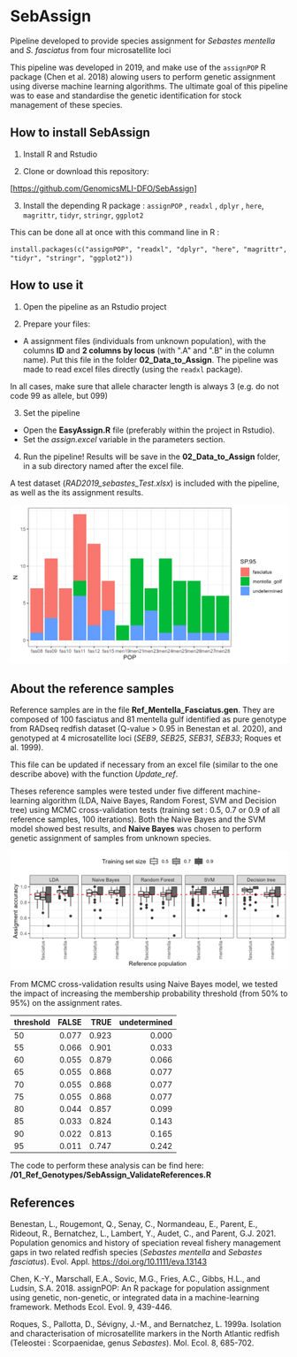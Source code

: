# SebAssign

Pipeline developed to provide species assignment for *Sebastes mentella* and *S. fasciatus* from four microsatellite loci

This pipeline was developed in 2019, and make use of the `assignPOP` R package (Chen et al. 2018) alowing users to perform genetic assignment using diverse machine learning algorithms. The ultimate goal of this pipeline was to ease and standardise the genetic identification for stock management of these species. 

## How to install SebAssign

1. Install R and Rstudio

2. Clone or download this repository:

[https://github.com/GenomicsMLI-DFO/SebAssign]

3. Install the depending R package : `assignPOP` , `readxl` , `dplyr` , `here`, `magrittr`, `tidyr`, `stringr`, `ggplot2`

This can be done all at once with this command line in R :

```{r}
install.packages(c("assignPOP", "readxl", "dplyr", "here", "magrittr", "tidyr", "stringr", "ggplot2"))
```

## How to use it

1. Open the pipeline as an Rstudio project

2. Prepare your files:

-   A assignment files (individuals from unknown population), with the columns **ID** and **2 columns by locus** (with ".A" and ".B" in the column name). Put this file in the folder **02_Data_to_Assign**. The pipeline was made to read excel files directly (using the `readxl` package). 

In all cases, make sure that allele character length is always 3 (e.g. do not code 99 as allele, but 099)

3.  Set the pipeline

-   Open the **EasyAssign.R** file (preferably within the project in Rstudio).
-   Set the *assign.excel* variable in the parameters section.

4.  Run the pipeline! Results will be save in the **02_Data_to_Assign** folder, in a sub directory named after the excel file. 

A test dataset (*RAD2019_sebastes_Test.xlsx*) is included with the pipeline, as well as the its assignment results.

![figTest](/02_Data_to_Assign/RAD2019_sebastes_Test/Results_assignments.png)


## About the reference samples

Reference samples are in the file **Ref_Mentella_Fasciatus.gen**. They are composed of 100 fasciatus and 81 mentella gulf identified as pure genotype from RADseq redfish dataset (Q-value > 0.95 in Benestan et al. 2020), and genotyped at 4 microsatellite loci (*SEB9*, *SEB25*, *SEB31*, *SEB33*; Roques et al. 1999).

This file can be updated if necessary from an excel file (similar to the one describe above) with the function *Update_ref*.

Theses reference samples were tested under five different machine-learning algorithm (LDA, Naive Bayes, Random Forest, SVM and Decision tree) using MCMC cross-validation tests (training set : 0.5, 0.7 or 0.9 of all reference samples, 100 iterations). Both the Naive Bayes and the SVM model showed best results, and **Naive Bayes** was chosen to perform genetic assignment of samples from unknown species.  

![fig1](/01_Ref_Genotypes/Ref_validation_MCMC.png)

From MCMC cross-validation results using Naive Bayes model, we tested the impact of increasing the membership probability threshold (from 50% to 95%) on the assignment rates.  

<table>
 <thead>
  <tr>
   <th style="text-align:left;"> threshold </th>
   <th style="text-align:right;"> FALSE </th>
   <th style="text-align:right;"> TRUE </th>
   <th style="text-align:right;"> undetermined </th>
  </tr>
 </thead>
<tbody>
  <tr>
   <td style="text-align:left;"> 50 </td>
   <td style="text-align:right;"> 0.077 </td>
   <td style="text-align:right;"> 0.923 </td>
   <td style="text-align:right;"> 0.000 </td>
  </tr>
  <tr>
   <td style="text-align:left;"> 55 </td>
   <td style="text-align:right;"> 0.066 </td>
   <td style="text-align:right;"> 0.901 </td>
   <td style="text-align:right;"> 0.033 </td>
  </tr>
  <tr>
   <td style="text-align:left;"> 60 </td>
   <td style="text-align:right;"> 0.055 </td>
   <td style="text-align:right;"> 0.879 </td>
   <td style="text-align:right;"> 0.066 </td>
  </tr>
  <tr>
   <td style="text-align:left;"> 65 </td>
   <td style="text-align:right;"> 0.055 </td>
   <td style="text-align:right;"> 0.868 </td>
   <td style="text-align:right;"> 0.077 </td>
  </tr>
  <tr>
   <td style="text-align:left;"> 70 </td>
   <td style="text-align:right;"> 0.055 </td>
   <td style="text-align:right;"> 0.868 </td>
   <td style="text-align:right;"> 0.077 </td>
  </tr>
  <tr>
   <td style="text-align:left;"> 75 </td>
   <td style="text-align:right;"> 0.055 </td>
   <td style="text-align:right;"> 0.868 </td>
   <td style="text-align:right;"> 0.077 </td>
  </tr>
  <tr>
   <td style="text-align:left;"> 80 </td>
   <td style="text-align:right;"> 0.044 </td>
   <td style="text-align:right;"> 0.857 </td>
   <td style="text-align:right;"> 0.099 </td>
  </tr>
  <tr>
   <td style="text-align:left;"> 85 </td>
   <td style="text-align:right;"> 0.033 </td>
   <td style="text-align:right;"> 0.824 </td>
   <td style="text-align:right;"> 0.143 </td>
  </tr>
  <tr>
   <td style="text-align:left;"> 90 </td>
   <td style="text-align:right;"> 0.022 </td>
   <td style="text-align:right;"> 0.813 </td>
   <td style="text-align:right;"> 0.165 </td>
  </tr>
  <tr>
   <td style="text-align:left;"> 95 </td>
   <td style="text-align:right;"> 0.011 </td>
   <td style="text-align:right;"> 0.747 </td>
   <td style="text-align:right;"> 0.242 </td>
  </tr>
</tbody>
</table>

The code to perform these analysis can be find here: **/01_Ref_Genotypes/SebAssign_ValidateReferences.R**

## References

Benestan, L., Rougemont, Q., Senay, C., Normandeau, E., Parent, E., Rideout, R., Bernatchez, L., Lambert, Y., Audet, C., and Parent, G.J. 2021. Population genomics and history of speciation reveal fishery management gaps in two related redfish species (*Sebastes mentella* and *Sebastes fasciatus*). Evol. Appl. https://doi.org/10.1111/eva.13143

Chen, K.-Y., Marschall, E.A., Sovic, M.G., Fries, A.C., Gibbs, H.L., and Ludsin, S.A. 2018. assignPOP: An R package for population assignment using genetic, non-genetic, or integrated data in a machine-learning framework. Methods Ecol. Evol. 9, 439-446.

Roques, S., Pallotta, D., Sévigny, J.-M., and Bernatchez, L. 1999a. Isolation and characterisation of microsatellite markers in the North Atlantic redfish (Teleostei : Scorpaenidae, genus *Sebastes*). Mol. Ecol. 8, 685-702.
